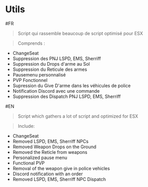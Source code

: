 # Utils
#FR
>Script qui rassemble beaucoup de script optimisé pour ESX

>Comprends :

- ChangeSeat
- Suppression des PNJ LSPD, EMS, Sherriff
- Suppression du Drops d'arme au Sol
- Suppression du Reticule des armes
- Pausemenu personnalisé
- PVP Fonctionnel
- Supression du Give D'arme dans les véhicules de police
- Notification Discord avec une commande
- Suppression des Dispatch PNJ LSPD, EMS, Sherriff

#EN

>Script which gathers a lot of script and optimized for ESX

>Include:

- ChangeSeat
- Removed LSPD, EMS, Sherriff NPCs
- Removed Weapon Drops on the Ground
- Removed the Reticle from weapons
- Personalized pause menu
- Functional PVP
- Removal of the weapon give in police vehicles
- Discord notification with an order
- Removed LSPD, EMS, Sherriff NPC Dispatch
